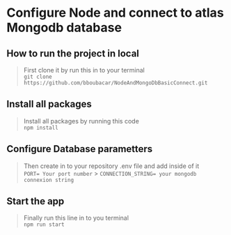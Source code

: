 # Configure Node and connect to atlas Mongodb database

## How to run the project in local

> First clone it by run this in to your terminal <br/>
> `git clone https://github.com/bboubacar/NodeAndMongoDbBasicConnect.git`

## Install all packages

> Install all packages by running this code <br/>
> `npm install`

## Configure Database parametters

> Then create in to your repository .env file and add inside of it <br/>
> `PORT= Your port number` > `CONNECTION_STRING= your mongodb connexion string`

## Start the app

> Finally run this line in to you terminal <br/>
> `npm run start`
